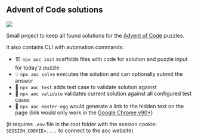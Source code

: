 ## Advent of Code solutions

![](https://img.shields.io/badge/stars%20⭐-247%2F350-brightgreen)

Small project to keep all found solutions for the [Advent of Code](https://adventofcode.com/) puzzles.

It also contains CLI with automation commands:

* 🏗 `npx aoc init` scaffolds files with code for solution and puzzle input for today'z puzzle
* 💡 `npx aoc solve` executes the solution and can optionally submit the answer
* 💾 `npx aoc test` adds test case to validate solution against
* 🔌 `npx aoc validate` validates current solution against all configured test cases
* 🎁 `npx aoc easter-egg` would generate a link to the hidden text on the page (link would only work in the [Google Chrome v90+](https://blog.google/products/chrome/more-helpful-chrome-throughout-your-workday/))

(it requires `.env` file in the root folder with the session cookie: `SESSION_COOKIE=....` to connect to the aoc website)

